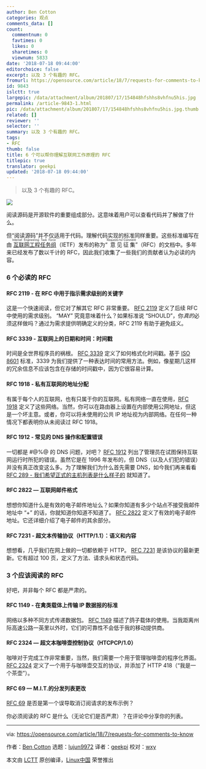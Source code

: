 ```yaml
---
author: Ben Cotton
categories: 观点
comments_data: []
count:
  commentnum: 0
  favtimes: 0
  likes: 0
  sharetimes: 0
  viewnum: 5833
date: '2018-07-18 09:44:00'
editorchoice: false
excerpt: 以及 3 个有趣的 RFC。
fromurl: https://opensource.com/article/18/7/requests-for-comments-to-know
id: 9843
islctt: true
largepic: /data/attachment/album/201807/17/154848hfshhs8vhfnu5his.jpg
permalink: /article-9843-1.html
pic: /data/attachment/album/201807/17/154848hfshhs8vhfnu5his.jpg.thumb.jpg
related: []
reviewer: ''
selector: ''
summary: 以及 3 个有趣的 RFC。
tags:
- RFC
thumb: false
title: 6 个可以帮你理解互联网工作原理的 RFC
titlepic: true
translator: geekpi
updated: '2018-07-18 09:44:00'
---
```



> 
> 以及 3 个有趣的 RFC。
> 
> 
> 


![](/data/attachment/album/201807/17/154848hfshhs8vhfnu5his.jpg)


阅读源码是开源软件的重要组成部分。这意味着用户可以查看代码并了解做了什么。


但“阅读源码”并不仅适用于代码。理解代码实现的标准同样重要。这些标准编写在由<ruby> <a href="https://www.ietf.org">  互联网工程任务组 </a> <rt>  Internet Engineering Task Force </rt></ruby>（IETF）发布的称为“<ruby> 意见征集 <rt>  Requests for Comment </rt></ruby>”（RFC）的文档中。多年来已经发布了数以千计的 RFC，因此我们收集了一些我们的贡献者认为必读的内容。


### 6 个必读的 RFC


#### RFC 2119 - 在 RFC 中用于指示需求级别的关键字


这是一个快速阅读，但它对了解其它 RFC 非常重要。 [RFC 2119](https://www.rfc-editor.org/rfc/rfc2119.txt) 定义了后续 RFC 中使用的需求级别。 “MAY” 究竟意味着什么？如果标准说 “SHOULD”，你*真的*必须这样做吗？通过为需求提供明确定义的分类，RFC 2119 有助于避免歧义。


#### RFC 3339 - 互联网上的日期和时间：时间戳


时间是全世界程序员的祸根。 [RFC 3339](https://www.rfc-editor.org/rfc/rfc3339.txt) 定义了如何格式化时间戳。基于 [ISO 8601](https://www.iso.org/iso-8601-date-and-time-format.html) 标准，3339 为我们提供了一种表达时间的常用方法。例如，像星期几这样的冗余信息不应该包含在存储的时间戳中，因为它很容易计算。


#### RFC 1918 - 私有互联网的地址分配


有属于每个人的互联网，也有只属于你的互联网。私有网络一直在使用，[RFC 1918](https://www.rfc-editor.org/rfc/rfc1918.txt) 定义了这些网络。当然，你可以在路由器上设置在内部使用公网地址，但这是一个坏主意。或者，你可以将未使用的公共 IP 地址视为内部网络。在任何一种情况下都表明你从未阅读过 RFC 1918。


#### RFC 1912 - 常见的 DNS 操作和配置错误


一切都是 #@%@ 的 DNS 问题，对吧？ [RFC 1912](https://www.rfc-editor.org/rfc/rfc1912.txt) 列出了管理员在试图保持互联网运行时所犯的错误。虽然它是在 1996 年发布的，但 DNS（以及人们犯的错误）并没有真正改变这么多。为了理解我们为什么首先需要 DNS，如今我们再来看看 [RFC 289 - 我们希望正式的主机列表是什么样子的](https://www.rfc-editor.org/rfc/rfc289.txt) 就知道了。


#### RFC 2822 — 互联网邮件格式


想想你知道什么是有效的电子邮件地址么？如果你知道有多少个站点不接受我邮件地址中 “+” 的话，你就知道你知道不知道了。 [RFC 2822](https://www.rfc-editor.org/rfc/rfc2822.txt) 定义了有效的电子邮件地址。它还详细介绍了电子邮件的其余部分。


#### RFC 7231 - 超文本传输​​协议（HTTP/1.1）：语义和内容


想想看，几乎我们在网上做的一切都依赖于 HTTP。 [RFC 7231](https://www.rfc-editor.org/rfc/rfc7231.txt) 是该协议的最新更新。它有超过 100 页，定义了方法、请求头和状态代码。


### 3 个应该阅读的 RFC


好吧，并非每个 RFC 都是严肃的。


#### RFC 1149 - 在禽类载体上传输 IP 数据报的标准


网络以多种不同方式传递数据包。 [RFC 1149](https://www.rfc-editor.org/rfc/rfc1149.txt) 描述了鸽子载体的使用。当我距离州际高速公路一英里以外时，它们的可靠性不会低于我的移动提供商。


#### RFC 2324 — 超文本咖啡壶控制协议（HTCPCP/1.0）


咖啡对于完成工作非常重要，当然，我们需要一个用于管理咖啡壶的程序化界面。 [RFC 2324](https://www.rfc-editor.org/rfc/rfc2324.txt) 定义了一个用于与咖啡壶交互的协议，并添加了 HTTP 418（“我是一个茶壶”）。


#### RFC 69 — M.I.T.的分发列表更改


[RFC 69](https://www.rfc-editor.org/rfc/rfc69.txt) 是否是第一个误导取消订阅请求的发布示例？


你必须阅读的 RFC 是什么（无论它们是否严肃）？在评论中分享你的列表。




---


via: <https://opensource.com/article/18/7/requests-for-comments-to-know>


作者：[Ben Cotton](https://opensource.com/users/bcotton) 选题：[lujun9972](https://github.com/lujun9972) 译者：[geekpi](https://github.com/geekpi) 校对：[wxy](https://github.com/wxy)


本文由 [LCTT](https://github.com/LCTT/TranslateProject) 原创编译，[Linux中国](https://linux.cn/) 荣誉推出